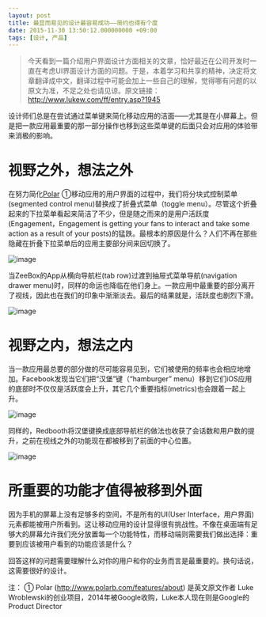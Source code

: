 ```yaml
---
layout: post
title: 最显而易见的设计最容易成功——简约也得有个度
date: 2015-11-30 13:50:12.000000000 +09:00
tags: [设计, 产品]
---
```

> 今天看到一篇介绍用户界面设计方面相关的文章，恰好最近在公司开发时一直在考虑UI界面设计方面的问题。于是，本着学习和共享的精神，决定将文章翻译成中文，翻译过程中可能会加上一些自己的理解，觉得哪有问题的以原文为准，不足之处也请见谅。原文链接：http://www.lukew.com/ff/entry.asp?1945

设计师们总是在尝试通过菜单键来简化移动应用的洁面——尤其是在小屏幕上。但是把一款应用最重要的那一部分操作也移到这些菜单键的后面只会对应用的体验带来消极的影响。

# 视野之外，想法之外
在努力简化[Polar](http://www.polarb.com/features/about) ①移动应用的用户界面的过程中，我们将分块式控制菜单(segmented control menu)替换成了折叠式菜单（toggle menu）。尽管这个折叠起来的下拉菜单看起来简洁了不少，但是随之而来的是用户活跃度(Engagement，Engagement is getting your fans to interact and take some action as a result of your posts)的猛跌。最根本的原因是什么？人们不再在那些隐藏在折叠下拉菜单后的应用主要部分间来回切换了。

![image](http://7xort8.com1.z0.glb.clouddn.com/blog_outofsight1_2x.png)

当ZeeBox的App从横向导航栏(tab row)过渡到抽屉式菜单导航(navigation drawer menu)时，同样的命运也降临在他们身上。一款应用中最重要的部分离开了视线，因此也在我们的印象中渐渐淡去。最后的结果就是，活跃度也剧烈下滑。

![image](http://7xort8.com1.z0.glb.clouddn.com/blog_outofsight2_2x.png)


# 视野之内，想法之内
当一款应用最总要的部分做的尽可能容易见到，它们被使用的频率也会相应地增加。Facebook发现当它们把“汉堡”键（“hamburger” menu）移到它们iOS应用的底部时不仅仅是活跃度会上升，其它几个重要指标(metrics)也会跟着一起上升。

![image](http://7xort8.com1.z0.glb.clouddn.com/blog_outofsight3_2x.png)

同样的，Redbooth将汉堡键换成底部导航栏的做法也收获了会话数和用户数的提升，之前在视线之外的功能现在都被移到了前面的中心位置。

![image](http://7xort8.com1.z0.glb.clouddn.com/blog_outofsight4_2x.png)


# 所重要的功能才值得被移到外面
因为手机的屏幕上没有足够多的空间，不是所有的UI(User Interface，用户界面)元素都能被用户所看到。这让移动应用的设计显得很有挑战性。不像在桌面端有足够大的屏幕允许我们充分放置每一个功能特性，而移动端则需要我们做出选择：重要到应该被用户看到的功能应该是什么？

回答这样的问题需要理解什么对你的用户和你的业务而言是最重要的。换句话说，这需要很好的设计。


注：
① Polar (http://www.polarb.com/features/about) 是英文原文作者 Luke Wroblewski的创业项目，2014年被Google收购，Luke本人现在则是Google的Product Director
